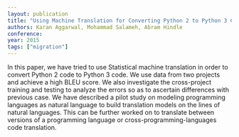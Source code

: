 ```yaml
---
layout: publication
title: "Using Machine Translation for Converting Python 2 to Python 3 Code"
authors: Karan Aggarwal, Mohammad Salameh, Abram Hindle
conference: 
year: 2015
tags: ["migration"]
---
```

In this paper, we have tried to use Statistical machine translation in order to convert Python 2 code to Python 3 code. We use data from two projects and achieve a high BLEU score. We also investigate the cross-project training and testing to analyze the errors so as to ascertain differences with previous case. We have described a pilot study on modeling programming languages as natural language to build translation models on the lines of natural languages. This can be further worked on to translate between versions of a programming language or cross-programming-languages code translation.
